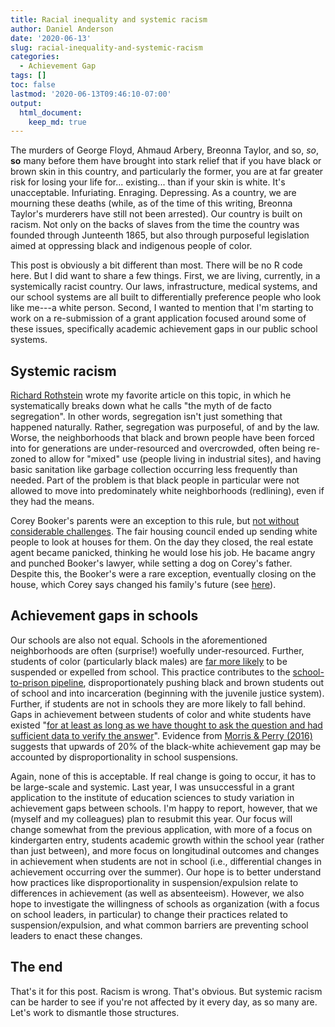 ```yaml
---
title: Racial inequality and systemic racism
author: Daniel Anderson
date: '2020-06-13'
slug: racial-inequality-and-systemic-racism
categories:
  - Achievement Gap
tags: []
toc: false
lastmod: '2020-06-13T09:46:10-07:00'
output: 
  html_document:
    keep_md: true
---
```


The murders of George Floyd, Ahmaud Arbery, Breonna Taylor, and so, *so*, **so** many before them have brought into stark relief that if you have black or brown skin in this country, and particularly the former, you are at far greater risk for losing your life for... existing... than if your skin is white. It's unacceptable. Infuriating. Enraging. Depressing. As a country, we are mourning these deaths (while, as of the time of this writing, Breonna Taylor's murderers have still not been arrested). Our country is built on racism. Not only on the backs of slaves from the time the country was founded through Junteenth 1865, but also through purposeful legislation aimed at oppressing black and indigenous people of color.

This post is obviously a bit different than most. There will be no R code here. But I did want to share a few things. First, we are living, currently, in a systemically racist country. Our laws, infrastructure, medical systems, and our school systems are all built to differentially preference people who look like me---a white person. Second, I wanted to mention that I'm starting to work on a re-submission of a grant application focused around some of these issues, specifically academic achievement gaps in our public school systems.

## Systemic racism
[Richard Rothstein](https://www.epi.org/publication/the-racial-achievement-gap-segregated-schools-and-segregated-neighborhoods-a-constitutional-insult/) wrote my favorite article on this topic, in which he systematically breaks down what he calls "the myth of de facto segregation". In other words, segregation isn't just something that happened naturally. Rather, segregation was purposeful, of and by the law. Worse, the neighborhoods that black and brown people have been forced into for generations are under-resourced and overcrowded, often being re-zoned to allow for "mixed" use (people living in industrial sites), and having basic sanitation like garbage collection occurring less frequently than needed. Part of the problem is that black people in particular were not allowed to move into predominately white neighborhoods (redlining), even if they had the means. 

Corey Booker's parents were an exception to this rule, but [not without considerable challenges](https://heavy.com/news/2019/02/cory-bookers-mom-dad-parents/). The fair housing council ended up sending white people to look at houses for them. On the day they closed, the real estate agent became panicked, thinking he would lose his job. He bacame angry and punched Booker's lawyer, while setting a dog on Corey's father. Despite this, the Booker's were a rare exception, eventually closing on the house, which Corey says changed his family's future (see [here](https://www.imdb.com/title/tt8453102/)).

## Achievement gaps in schools
Our schools are also not equal. Schools in the aforementioned neighborhoods are often (surprise!) woefully under-resourced. Further, students of color (particularly black males) are [far more likely](https://www.tandfonline.com/doi/abs/10.1080/02796015.2011.12087730?casa_token=5LGh95rZXt4AAAAA:ZVM-g6uiGoE_iMSlIpCyPCvQj6HBR_i4vqJyYL9RrG4SPmY9fnDy7YjfxHq7bGJoXTadWIKyoaOXPQ) to be suspended or expelled from school. This practice contributes to the [school-to-prison pipeline](https://www.sciencedirect.com/science/article/pii/S019074091630278X?casa_token=95I2LdATCCwAAAAA:oZSXUTvoZ3CuAz5VQpX0yGBZLE6X1EPo2mxAK2WkQlNL-nNSycVX-tSWDzcs-yfv_VPUZcmsTFs), disproportionately pushing black and brown students out of school and into incarceration (beginning with the juvenile justice system). Further, if students are not in schools they are more likely to fall behind. Gaps in achievement between students of color and white students have existed "[for at least as long as we have thought to ask the question and had sufficient data to verify the answer](https://opinionator.blogs.nytimes.com/2013/04/27/no-rich-child-left-behind/)". Evidence from [Morris & Perry (2016)](https://academic.oup.com/socpro/article-abstract/63/1/68/1844875?redirectedFrom=fulltext) suggests that upwards of 20% of the black-white achievement gap may be accounted by disproportionality in school suspensions. 

Again, none of this is acceptable. If real change is going to occur, it has to be large-scale and systemic. Last year, I was unsuccessful in a grant application to the institute of education sciences to study variation in achievement gaps between schools. I'm happy to report, however, that we (myself and my colleagues) plan to resubmit this year. Our focus will change somewhat from the previous application, with more of a focus on kindergarten entry, students academic growth within the school year (rather than just between), and more focus on longitudinal outcomes and changes in achievement when students are not in school (i.e., differential changes in achievement occurring over the summer). Our hope is to better understand how practices like disproportionality in suspension/expulsion relate to differences in achievement (as well as absenteeism). However, we also hope to investigate the willingness of schools as organization (with a focus on school leaders, in particular) to change their practices related to suspension/expulsion, and what common barriers are preventing school leaders to enact these changes.

## The end
That's it for this post. Racism is wrong. That's obvious. But systemic racism can be harder to see if you're not affected by it every day, as so many are. Let's work to dismantle those structures.
